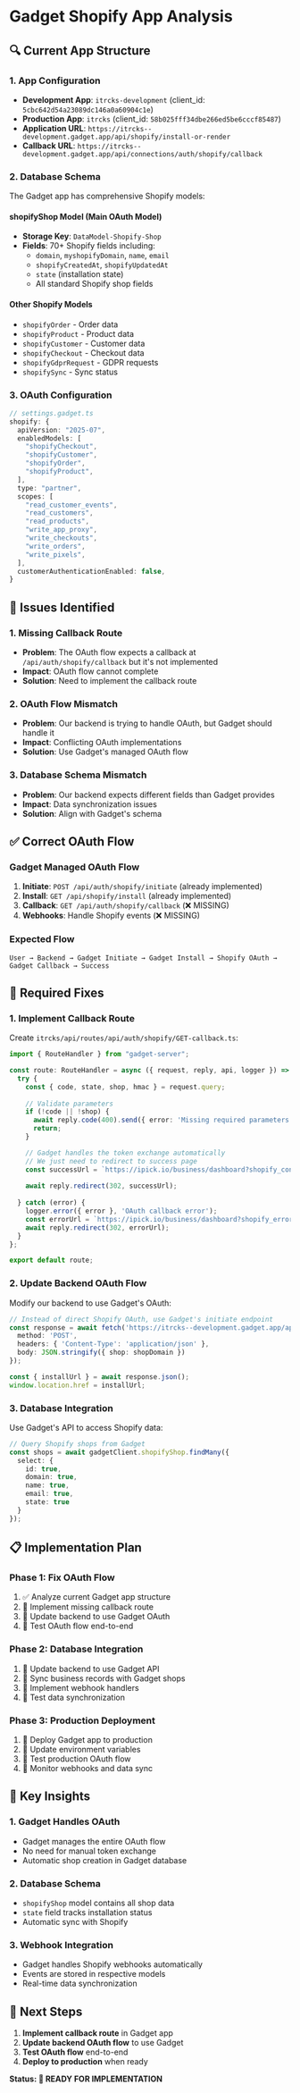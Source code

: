 # Gadget Shopify App Analysis

## **🔍 Current App Structure**

### **1. App Configuration**
- **Development App**: `itrcks-development` (client_id: `5cbc642d54a23089dc146a0a60904c1e`)
- **Production App**: `itrcks` (client_id: `58b025fff34dbe266ed5be6cccf85487`)
- **Application URL**: `https://itrcks--development.gadget.app/api/shopify/install-or-render`
- **Callback URL**: `https://itrcks--development.gadget.app/api/connections/auth/shopify/callback`

### **2. Database Schema**
The Gadget app has comprehensive Shopify models:

#### **shopifyShop Model** (Main OAuth Model)
- **Storage Key**: `DataModel-Shopify-Shop`
- **Fields**: 70+ Shopify fields including:
  - `domain`, `myshopifyDomain`, `name`, `email`
  - `shopifyCreatedAt`, `shopifyUpdatedAt`
  - `state` (installation state)
  - All standard Shopify shop fields

#### **Other Shopify Models**
- `shopifyOrder` - Order data
- `shopifyProduct` - Product data  
- `shopifyCustomer` - Customer data
- `shopifyCheckout` - Checkout data
- `shopifyGdprRequest` - GDPR requests
- `shopifySync` - Sync status

### **3. OAuth Configuration**
```typescript
// settings.gadget.ts
shopify: {
  apiVersion: "2025-07",
  enabledModels: [
    "shopifyCheckout",
    "shopifyCustomer", 
    "shopifyOrder",
    "shopifyProduct",
  ],
  type: "partner",
  scopes: [
    "read_customer_events",
    "read_customers",
    "read_products", 
    "write_app_proxy",
    "write_checkouts",
    "write_orders",
    "write_pixels",
  ],
  customerAuthenticationEnabled: false,
}
```

## **🚨 Issues Identified**

### **1. Missing Callback Route**
- **Problem**: The OAuth flow expects a callback at `/api/auth/shopify/callback` but it's not implemented
- **Impact**: OAuth flow cannot complete
- **Solution**: Need to implement the callback route

### **2. OAuth Flow Mismatch**
- **Problem**: Our backend is trying to handle OAuth, but Gadget should handle it
- **Impact**: Conflicting OAuth implementations
- **Solution**: Use Gadget's managed OAuth flow

### **3. Database Schema Mismatch**
- **Problem**: Our backend expects different fields than Gadget provides
- **Impact**: Data synchronization issues
- **Solution**: Align with Gadget's schema

## **✅ Correct OAuth Flow**

### **Gadget Managed OAuth Flow**
1. **Initiate**: `POST /api/auth/shopify/initiate` (already implemented)
2. **Install**: `GET /api/shopify/install` (already implemented)
3. **Callback**: `GET /api/auth/shopify/callback` (❌ MISSING)
4. **Webhooks**: Handle Shopify events (❌ MISSING)

### **Expected Flow**
```
User → Backend → Gadget Initiate → Gadget Install → Shopify OAuth → Gadget Callback → Success
```

## **🔧 Required Fixes**

### **1. Implement Callback Route**
Create `itrcks/api/routes/api/auth/shopify/GET-callback.ts`:

```typescript
import { RouteHandler } from "gadget-server";

const route: RouteHandler = async ({ request, reply, api, logger }) => {
  try {
    const { code, state, shop, hmac } = request.query;
    
    // Validate parameters
    if (!code || !shop) {
      await reply.code(400).send({ error: 'Missing required parameters' });
      return;
    }

    // Gadget handles the token exchange automatically
    // We just need to redirect to success page
    const successUrl = `https://ipick.io/business/dashboard?shopify_connected=true&shop=${shop}`;
    
    await reply.redirect(302, successUrl);
    
  } catch (error) {
    logger.error({ error }, 'OAuth callback error');
    const errorUrl = `https://ipick.io/business/dashboard?shopify_error=true`;
    await reply.redirect(302, errorUrl);
  }
};

export default route;
```

### **2. Update Backend OAuth Flow**
Modify our backend to use Gadget's OAuth:

```typescript
// Instead of direct Shopify OAuth, use Gadget's initiate endpoint
const response = await fetch('https://itrcks--development.gadget.app/api/auth/shopify/initiate', {
  method: 'POST',
  headers: { 'Content-Type': 'application/json' },
  body: JSON.stringify({ shop: shopDomain })
});

const { installUrl } = await response.json();
window.location.href = installUrl;
```

### **3. Database Integration**
Use Gadget's API to access Shopify data:

```typescript
// Query Shopify shops from Gadget
const shops = await gadgetClient.shopifyShop.findMany({
  select: {
    id: true,
    domain: true,
    name: true,
    email: true,
    state: true
  }
});
```

## **📋 Implementation Plan**

### **Phase 1: Fix OAuth Flow**
1. ✅ Analyze current Gadget app structure
2. 🔧 Implement missing callback route
3. 🔧 Update backend to use Gadget OAuth
4. 🔧 Test OAuth flow end-to-end

### **Phase 2: Database Integration**
1. 🔧 Update backend to use Gadget API
2. 🔧 Sync business records with Gadget shops
3. 🔧 Implement webhook handlers
4. 🔧 Test data synchronization

### **Phase 3: Production Deployment**
1. 🔧 Deploy Gadget app to production
2. 🔧 Update environment variables
3. 🔧 Test production OAuth flow
4. 🔧 Monitor webhooks and data sync

## **🎯 Key Insights**

### **1. Gadget Handles OAuth**
- Gadget manages the entire OAuth flow
- No need for manual token exchange
- Automatic shop creation in Gadget database

### **2. Database Schema**
- `shopifyShop` model contains all shop data
- `state` field tracks installation status
- Automatic sync with Shopify

### **3. Webhook Integration**
- Gadget handles Shopify webhooks automatically
- Events are stored in respective models
- Real-time data synchronization

## **🚀 Next Steps**

1. **Implement callback route** in Gadget app
2. **Update backend OAuth flow** to use Gadget
3. **Test OAuth flow** end-to-end
4. **Deploy to production** when ready

**Status: 🔧 READY FOR IMPLEMENTATION**
